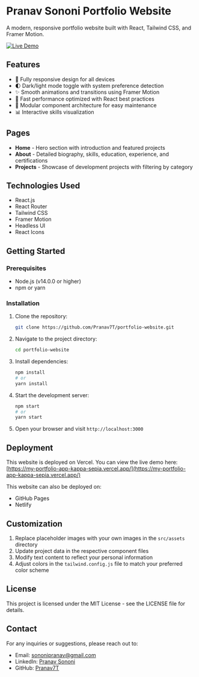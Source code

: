 # Pranav Sononi Portfolio Website

A modern, responsive portfolio website built with React, Tailwind CSS, and Framer Motion.

[![Live Demo](https://img.shields.io/badge/Live%20Demo-View%20Portfolio-blue?style=for-the-badge&logo=vercel)](https://my-portfolio-app-kappa-sepia.vercel.app/)

## Features

- 📱 Fully responsive design for all devices
- 🌓 Dark/light mode toggle with system preference detection
- ✨ Smooth animations and transitions using Framer Motion
- 🚀 Fast performance optimized with React best practices
- 🧩 Modular component architecture for easy maintenance
- 📊 Interactive skills visualization

## Pages

- **Home** - Hero section with introduction and featured projects
- **About** - Detailed biography, skills, education, experience, and certifications
- **Projects** - Showcase of development projects with filtering by category


## Technologies Used

- React.js
- React Router
- Tailwind CSS
- Framer Motion
- Headless UI
- React Icons

## Getting Started

### Prerequisites

- Node.js (v14.0.0 or higher)
- npm or yarn

### Installation

1. Clone the repository:
   ```bash
   git clone https://github.com/Pranav7T/portfolio-website.git
   ```

2. Navigate to the project directory:
   ```bash
   cd portfolio-website
   ```

3. Install dependencies:
   ```bash
   npm install
   # or
   yarn install
   ```

4. Start the development server:
   ```bash
   npm start
   # or
   yarn start
   ```

5. Open your browser and visit `http://localhost:3000`

## Deployment

This website is deployed on Vercel. You can view the live demo here:
[https://my-portfolio-app-kappa-sepia.vercel.app/](https://my-portfolio-app-kappa-sepia.vercel.app/)

This website can also be deployed on:

- GitHub Pages
- Netlify

## Customization

1. Replace placeholder images with your own images in the `src/assets` directory
2. Update project data in the respective component files
3. Modify text content to reflect your personal information
4. Adjust colors in the `tailwind.config.js` file to match your preferred color scheme

## License

This project is licensed under the MIT License - see the LICENSE file for details.

## Contact

For any inquiries or suggestions, please reach out to:
- Email: sononipranav@gmail.com
- LinkedIn: [Pranav Sononi](https://linkedin.com/in/pranav-sononi-4804782a2)
- GitHub: [Pranav7T](https://github.com/Pranav7T) 